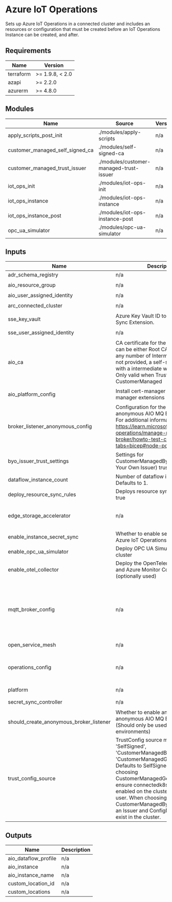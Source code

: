 <!-- BEGIN_TF_DOCS -->
<!-- markdown-table-prettify-ignore-start -->
# Azure IoT Operations

Sets up Azure IoT Operations in a connected cluster and includes
an resources or configuration that must be created before an IoT Operations
Instance can be created, and after.

## Requirements

| Name | Version |
|------|---------|
| terraform | >= 1.9.8, < 2.0 |
| azapi | >= 2.2.0 |
| azurerm | >= 4.8.0 |

## Modules

| Name | Source | Version |
|------|--------|---------|
| apply\_scripts\_post\_init | ./modules/apply-scripts | n/a |
| customer\_managed\_self\_signed\_ca | ./modules/self-signed-ca | n/a |
| customer\_managed\_trust\_issuer | ./modules/customer-managed-trust-issuer | n/a |
| iot\_ops\_init | ./modules/iot-ops-init | n/a |
| iot\_ops\_instance | ./modules/iot-ops-instance | n/a |
| iot\_ops\_instance\_post | ./modules/iot-ops-instance-post | n/a |
| opc\_ua\_simulator | ./modules/opc-ua-simulator | n/a |

## Inputs

| Name | Description | Type | Default | Required |
|------|-------------|------|---------|:--------:|
| adr\_schema\_registry | n/a | ```object({ id = string })``` | n/a | yes |
| aio\_resource\_group | n/a | ```object({ name = string id = string location = string })``` | n/a | yes |
| aio\_user\_assigned\_identity | n/a | ```object({ id = string })``` | n/a | yes |
| arc\_connected\_cluster | n/a | ```object({ name = string id = string location = string })``` | n/a | yes |
| sse\_key\_vault | Azure Key Vault ID to use with Secret Sync Extension. | ```object({ name = string id = string })``` | n/a | yes |
| sse\_user\_assigned\_identity | n/a | ```object({ id = string client_id = string })``` | n/a | yes |
| aio\_ca | CA certificate for the MQTT broker, can be either Root CA or Root CA with any number of Intermediate CAs. If not provided, a self-signed Root CA with a intermediate will be generated. Only valid when Trust Source is set to CustomerManaged | ```object({ root_ca_cert_pem = string ca_cert_chain_pem = string ca_key_pem = string })``` | `null` | no |
| aio\_platform\_config | Install cert-manager and trust-manager extensions | ```object({ install_cert_manager = bool install_trust_manager = bool })``` | ```{ "install_cert_manager": true, "install_trust_manager": true }``` | no |
| broker\_listener\_anonymous\_config | Configuration for the insecure anonymous AIO MQ Broker Listener.  For additional information, refer to: https://learn.microsoft.com/azure/iot-operations/manage-mqtt-broker/howto-test-connection?tabs=bicep#node-port | ```object({ serviceName = string port = number nodePort = number })``` | ```{ "nodePort": 31884, "port": 18884, "serviceName": "aio-broker-anon" }``` | no |
| byo\_issuer\_trust\_settings | Settings for CustomerManagedByoIssuer (Bring Your Own Issuer) trust configuration | ```object({ issuer_name = string issuer_kind = string configmap_name = string configmap_key = string })``` | `null` | no |
| dataflow\_instance\_count | Number of dataflow instances. Defaults to 1. | `number` | `1` | no |
| deploy\_resource\_sync\_rules | Deploys resource sync rules if set to true | `bool` | `false` | no |
| edge\_storage\_accelerator | n/a | ```object({ version = string train = string diskStorageClass = string faultToleranceEnabled = bool })``` | ```{ "diskStorageClass": "", "faultToleranceEnabled": false, "train": "stable", "version": "2.2.2" }``` | no |
| enable\_instance\_secret\_sync | Whether to enable secret sync on the Azure IoT Operations instance | `bool` | `true` | no |
| enable\_opc\_ua\_simulator | Deploy OPC UA Simulator to the cluster | `bool` | `true` | no |
| enable\_otel\_collector | Deploy the OpenTelemetry Collector and Azure Monitor ConfigMap (optionally used) | `bool` | `true` | no |
| mqtt\_broker\_config | n/a | ```object({ brokerListenerServiceName = string brokerListenerPort = number serviceAccountAudience = string frontendReplicas = number frontendWorkers = number backendRedundancyFactor = number backendWorkers = number backendPartitions = number memoryProfile = string serviceType = string })``` | ```{ "backendPartitions": 1, "backendRedundancyFactor": 2, "backendWorkers": 1, "brokerListenerPort": 18883, "brokerListenerServiceName": "aio-broker", "frontendReplicas": 1, "frontendWorkers": 1, "memoryProfile": "Low", "serviceAccountAudience": "aio-internal", "serviceType": "ClusterIp" }``` | no |
| open\_service\_mesh | n/a | ```object({ version = string train = string })``` | ```{ "train": "stable", "version": "1.2.10" }``` | no |
| operations\_config | n/a | ```object({ namespace = string kubernetesDistro = string version = string train = string agentOperationTimeoutInMinutes = number })``` | ```{ "agentOperationTimeoutInMinutes": 120, "kubernetesDistro": "K3s", "namespace": "azure-iot-operations", "train": "stable", "version": "1.0.9" }``` | no |
| platform | n/a | ```object({ version = string train = string })``` | ```{ "train": "preview", "version": "0.7.6" }``` | no |
| secret\_sync\_controller | n/a | ```object({ version = string train = string })``` | ```{ "train": "preview", "version": "0.6.7" }``` | no |
| should\_create\_anonymous\_broker\_listener | Whether to enable an insecure anonymous AIO MQ Broker Listener. (Should only be used for dev or test environments) | `string` | `false` | no |
| trust\_config\_source | TrustConfig source must be one of 'SelfSigned', 'CustomerManagedByoIssuer' or 'CustomerManagedGenerateIssuer'. Defaults to SelfSigned. When choosing CustomerManagedGenerateIssuer, ensure connectedk8s proxy is enabled on the cluster for current user. When choosing CustomerManagedByoIssuer, ensure an Issuer and ConfigMap resources exist in the cluster. | `string` | `"SelfSigned"` | no |

## Outputs

| Name | Description |
|------|-------------|
| aio\_dataflow\_profile | n/a |
| aio\_instance | n/a |
| aio\_instance\_name | n/a |
| custom\_location\_id | n/a |
| custom\_locations | n/a |
<!-- markdown-table-prettify-ignore-end -->
<!-- END_TF_DOCS -->
